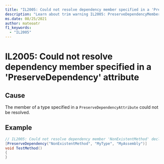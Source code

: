 ```yaml
---
title: "IL2005: Could not resolve dependency member specified in a 'PreserveDependency' attribute"
description: "Learn about trim warning IL2005: PreserveDependencyMemberNotFound"
ms.date: 08/25/2021
author: mateoatr
f1_keywords:
  - "IL2005"
---
```

# IL2005: Could not resolve dependency member specified in a 'PreserveDependency' attribute

## Cause

The member of a type specified in a `PreserveDependencyAttribute` could not be resolved.

## Example

```csharp
// IL2005: Could not resolve dependency member 'NonExistentMethod' declared on type 'MyType' specified in a 'PreserveDependency' attribute
[PreserveDependency("NonExistentMethod", "MyType", "MyAssembly")]
void TestMethod()
{
}
```
